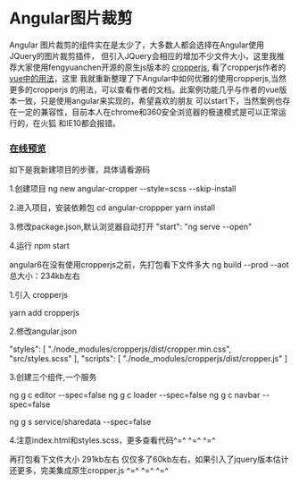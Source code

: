 # Angular图片裁剪
Angular 图片裁剪的组件实在是太少了，大多数人都会选择在Angular使用JQuery的图片裁剪插件，
但引入JQuery会相应的增加不少文件大小，这里我推荐大家使用fengyuanchen开源的原生js版本的
[cropperjs](https://github.com/fengyuanchen/cropperjs/blob/master/README.md),
看了cropperjs作者的[vue中的用法](https://fengyuanchen.github.io/photo-editor/)，这里
我就重新整理了下Angular中如何优雅的使用cropperjs,当然更多的cropperjs
的用法，可以查看作者的文档。此案例功能几乎与作者的vue版本一致，只是使用angular来实现的，希望喜欢的朋友
可以start下，当然案例也存在一定的兼容性，目前本人在chrome和360安全浏览器的极速模式是可以正常运行的，在火狐
和IE10都会报错。

### [在线预览](https://freezyh.github.io/angular-cropper/dist/angular-cropper/)


如下是我新建项目的步骤，具体请看源码

1.创建项目
ng new angular-cropper --style=scss --skip-install

2.进入项目，安装依赖包
cd angular-croppper
yarn install

3.修改package.json,默认浏览器自动打开
"start": "ng serve --open"

4.运行
npm start


angular6在没有使用cropperjs之前，先打包看下文件多大
ng build --prod --aot
总大小：234kb左右

1.引入 cropperjs

yarn add cropperjs

2.修改angular.json

"styles": [
    "./node_modules/cropperjs/dist/cropper.min.css",
    "src/styles.scss"
],
"scripts": [
    "./node_modules/cropperjs/dist/cropper.js"
]

3.创建三个组件,一个服务

ng g c editor --spec=false
ng g c loader --spec=false
ng g c navbar --spec=false

ng g s service/sharedata --spec=false

4.注意index.html和styles.scss，更多查看代码^=^  ^=^  ^=^

再打包看下文件大小
291kb左右
仅仅多了60kb左右，如果引入了jquery版本估计还更多，完美集成原生cropper.js  ^=^  ^=^  ^=^

